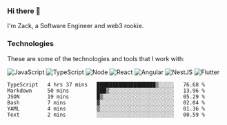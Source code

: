 ### Hi there 👋
I'm Zack, a Software Engineer and web3 rookie.

### Technologies
These are some of the technologies and tools that I work with:

![JavaScript](https://img.shields.io/badge/JavaScript-323330.svg?logo=javascript&logoColor=F7DF1E) 
![TypeScript](https://img.shields.io/badge/TypeScript-007ACC.svg?logo=typescript&logoColor=white) 
![Node](https://img.shields.io/badge/Node.js-43853D.svg?logo=node.js&logoColor=white)
![React](https://img.shields.io/badge/React-20232a.svg?logo=react&logoColor=61DAFB) 
![Angular](https://img.shields.io/badge/Angular-E23237.svg?logo=angularjs&logoColor=white)
![NestJS](https://img.shields.io/badge/NestJS-E0234E?logo=nestjs&logoColor=white)
![Flutter](https://img.shields.io/badge/Flutter-02569B.svg?logo=flutter&logoColor=white)

<!--START_SECTION:waka-->

```text
TypeScript   4 hrs 37 mins   ███████████████████▒░░░░░   76.68 %
Markdown     50 mins         ███▒░░░░░░░░░░░░░░░░░░░░░   13.96 %
JSON         19 mins         █▒░░░░░░░░░░░░░░░░░░░░░░░   05.29 %
Bash         7 mins          ▓░░░░░░░░░░░░░░░░░░░░░░░░   02.04 %
YAML         4 mins          ▒░░░░░░░░░░░░░░░░░░░░░░░░   01.36 %
Text         2 mins          ░░░░░░░░░░░░░░░░░░░░░░░░░   00.59 %
```

<!--END_SECTION:waka-->
